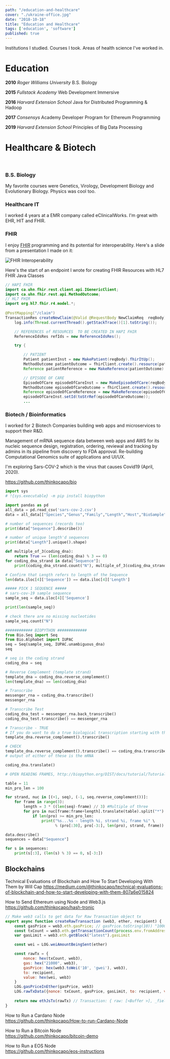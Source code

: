```yaml
---
path: "/education-and-healthcare"
cover: "./ukraine-office.jpg"
date: "2018-10-18"
title: "Education and Healthcare"
tags: ['education', 'software']
published: true
---
```


Institutions I studied. Courses I took. Areas of health science I've worked in.            

# Education
**2010** *Roger Williams University* B.S. Biology

**2015** *Fullstack Academy* Web Development Immersive

**2016** *Harvard Extension School* Java for Distributed Programming & Hadoop

**2017** *Consensys* Academy Developer Program for Ethereum Programming

**2019** *Harvard Extension School* Principles of Big Data Processing  

# Healthcare & Biotech
</br>

### B.S. Biology

My favorite courses were Genetics, Virology, Development Biology and Evolutionary Biology. Physics was cool too.

### Healthcare IT

I worked 4 years at a EMR company called eClinicalWorks. I'm great with EHR, HIT and FHIR.

### FHIR 

I enjoy [FHIR](https://www.hl7.org/fhir/ ) programming and its potential for interoperability.
Here's a slide from a presentation I made on it:

![FHIR Interoperability](./fhir-interoperability.jpg)

Here's the start of an endpoint I wrote for creating FHIR Resources with HL7 FHIR Java Classes
```java
// HAPI FHIR
import ca.uhn.fhir.rest.client.api.IGenericClient;
import ca.uhn.fhir.rest.api.MethodOutcome;
// HL7 FHIR
import org.hl7.fhir.r4.model.*;
    
@PostMapping("/claim")
TransactionRes createNewClaim(@Valid @RequestBody NewClaimReq  reqBody) {
    log.info(Thread.currentThread().getStackTrace()[1].toString());

    // REFERENCES of RESOURCES  TO BE CREATED IN HAPI FHIR
    ReferenceIdsRes refIds = new ReferenceIdsRes();

    try {

        // PATIENT
        Patient patientInst = new MakePatient(reqBody).fhirItUp();
        MethodOutcome patientOutcome = fhirClient.create().resource(patientInst).execute();
        Reference patientReference = new MakeReference(patientOutcome).toReference();

        // EPISODE OF CARE
        EpisodeOfCare episodeOfCareInst = new MakeEpisodeOfCare(reqBody, patientReference).fhirItUp();
        MethodOutcome episodeOfCareOutcome = fhirClient.create().resource(episodeOfCareInst).execute();
        Reference episodeOfCareReference = new MakeReference(episodeOfCareOutcome).toReference();
        episodeOfCareInst.setId(toStrRef(episodeOfCareOutcome));
        ...
```

### Biotech / Bioinformatics
I worked for 2 Biotech Companies building web apps and microservices to support their R&D.

Management of mRNA sequence data between web apps and AWS for its nucleic sequence design,
registration, ordering, reviewal and tracking by admins in its pipeline from discovery to FDA approval. Re-building Computational Genomics suite of applications and UI/UX.

I'm exploring Sars-COV-2 which is the virus that causes Covid19 (April, 2020).

https://github.com/thinkocapo/bio
```python
import sys
# !{sys.executable} -m pip install biopython

import pandas as pd
all_data = pd.read_csv('sars-cov-2.csv')
data = all_data[["Species","Genus","Family","Length","Host","BioSample","Sequence","GeographicLocation","NucleotideStatus","GenBankTitle", "IsolationSource", "Country"]]

# number of sequences (records too)
print(data["Sequence"].describe())

# number of unique length'd sequences
print(data["Length"].unique().shape)

def multiple_of_3(coding_dna):
    return True == (len(coding_dna) % 3 == 0)
for coding_dna_strand in data["Sequence"]:
    print(coding_dna_strand.count("N"), multiple_of_3(coding_dna_strand))

# Confirm that Length refers to length of the Sequence
len(data.iloc[4]['Sequence']) == data.iloc[4]['Length']

##### PICK 1 SEQUENCE #####
# sars-cov-19 sample sequence
sample_seq = data.iloc[4]['Sequence']

print(len(sample_seq))

# check there are no missing nucleotides
sample_seq.count("N")

############ BIOPYTHON #############
from Bio.Seq import Seq
from Bio.Alphabet import IUPAC
seq = Seq(sample_seq, IUPAC.unambiguous_dna)
seq

# seq is the coding strand
coding_dna = seq

# Reverse Complement (template strand)
template_dna = coding_dna.reverse_complement()
len(template_dna) == len(coding_dna)

# Transcribe
messenger_rna = coding_dna.transcribe()
messenger_rna

# Transcribe Test
coding_dna_test = messenger_rna.back_transcribe()
coding_dna_test.transcribe() == messenger_rna

# Transcribe - TRUE 
# If you do want to do a true biological transcription starting with the template strand, then this becomes a two-step process:
template_dna.reverse_complement().transcribe()

# CHECK
template_dna.reverse_complement().transcribe() == coding_dna.transcribe()
# output of either of these is the mRNA

coding_dna.translate()

# OPEN READING FRAMES, http://biopython.org/DIST/docs/tutorial/Tutorial.html#htoc295

table = 11
min_pro_len = 100

for strand, nuc in [(+1, seq), (-1, seq.reverse_complement())]:
    for frame in range(3):
        length = 3 * ((len(seq)-frame) // 3) #Multiple of three
        for pro in nuc[frame:frame+length].translate(table).split("*"):
            if len(pro) >= min_pro_len:
                print("%s...%s - length %i, strand %i, frame %i" \
                      % (pro[:30], pro[-3:], len(pro), strand, frame))

data.describe()
sequences = data["Sequence"]

for s in sequences:
    print(s[:3], (len(s) % 3) == 0, s[-3:])

```

## Blockchains

Technical Evaluations of Blockchain and How To Start Developing With Them by Will Cap
https://medium.com/@thinkocapo/technical-evaluations-of-blockchain-and-how-to-start-developing-with-them-807a6e015824

How to Send Ethereum using Node and Web3.js  
https://github.com/thinkocapo/hash-tronic

```javascript
// Make web3 calls to get data for Raw Transaction object tx
export async function createRawTransaction (web3, ether, recipient) {
    const gasPrice = web3.eth.gasPrice; // gasPrice.toString(10)) "10000000000000"
    const txCount = web3.eth.getTransactionCount(process.env.fromAddress)
    var gasLimit = web3.eth.getBlock("latest").gasLimit

    const wei = LOG.weiAmountBeingSent(ether)

    const rawTx = {
        nonce: hex(txCount, web3),
        gas: hex("21000", web3),
        gasPrice: hex(web3.toWei('10', 'gwei'), web3),
        to: recipient,
        value: hex(wei, web3)
    }
    LOG.gasPriceInEther(gasPrice, web3)      
    LOG.rawTxData({nonce: txCount, gasPrice, gasLimit, to: recipient, value: ether, chainId: process.env.chainId, data: ""}, rawTx)
    
    return new ethJsTx(rawTx) // Transaction: { raw: [<Buffer >], _fields: ['nonce',]}  
}
```

How to Run a Cardano Node  
https://github.com/thinkocapo/How-to-run-Cardano-Node

How to Run a Bitcoin Node  
https://github.com/thinkocapo/bitcoin-demo

How to Run a EOS Node  
https://github.com/thinkocapo/eos-instructions
